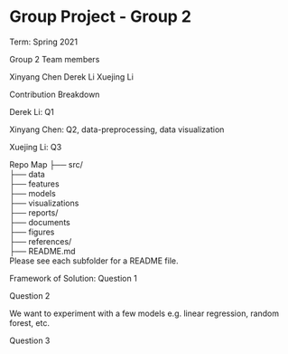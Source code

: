 # Group Project - Group 2

Term: Spring 2021

Group 2
Team members

Xinyang Chen
Derek Li
Xuejing Li


Contribution Breakdown

Derek Li: Q1


Xinyang Chen: Q2, data-preprocessing, data visualization 


Xuejing Li: Q3 


Repo Map
├── src/ <br/>
	├── data <br/>
	├── features <br/>
	├── models <br/>
	├── visualizations <br/>
├── reports/ <br/>
	├── documents <br/>
	├── figures <br/>
├── references/ <br/>
├── README.md <br/>
Please see each subfolder for a README file.

Framework of Solution:
Question 1 


Question 2


We want to experiment with a few models e.g. linear regression, random forest, etc.


Question 3 

